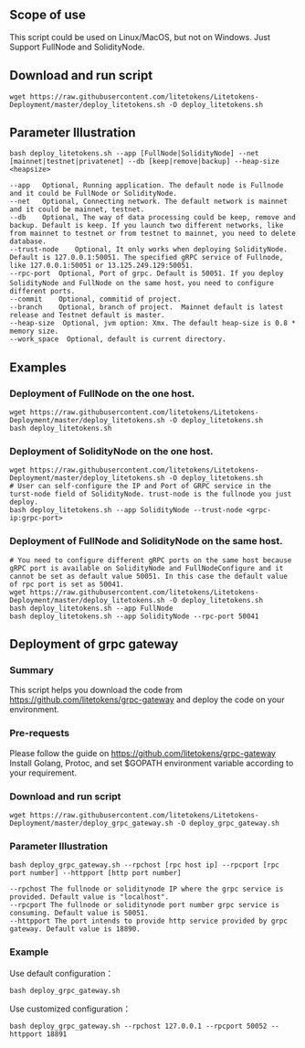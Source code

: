 ## Scope of use
This script could be used on Linux/MacOS, but not on Windows.
Just Support FullNode and SolidityNode.

## Download and run script

```shell
wget https://raw.githubusercontent.com/litetokens/Litetokens-Deployment/master/deploy_litetokens.sh -O deploy_litetokens.sh
```

## Parameter Illustration

```shell
bash deploy_litetokens.sh --app [FullNode|SolidityNode] --net [mainnet|testnet|privatenet] --db [keep|remove|backup] --heap-size <heapsize>

--app	Optional, Running application. The default node is Fullnode and it could be FullNode or SolidityNode.
--net	Optional, Connecting network. The default network is mainnet and it could be mainnet, testnet.
--db	Optional, The way of data processing could be keep, remove and backup. Default is keep. If you launch two different networks, like from mainnet to testnet or from testnet to mainnet, you need to delete database.
--trust-node	Optional, It only works when deploying SolidityNode. Default is 127.0.0.1:50051. The specified gRPC service of Fullnode, like 127.0.0.1:50051 or 13.125.249.129:50051.
--rpc-port	Optional, Port of grpc. Default is 50051. If you deploy SolidityNode and FullNode on the same host，you need to configure different ports.
--commit	Optional, commitid of project.
--branch	Optional, branch of project.  Mainnet default is latest release and Testnet default is master.
--heap-size  Optional, jvm option: Xmx. The default heap-size is 0.8 * memory size.
--work_space  Optional, default is current directory.
```

## Examples

### Deployment of FullNode on the one host.

```shell
wget https://raw.githubusercontent.com/litetokens/Litetokens-Deployment/master/deploy_litetokens.sh -O deploy_litetokens.sh
bash deploy_litetokens.sh
```

### Deployment of SolidityNode on the one host.

```shell
wget https://raw.githubusercontent.com/litetokens/Litetokens-Deployment/master/deploy_litetokens.sh -O deploy_litetokens.sh
# User can self-configure the IP and Port of GRPC service in the turst-node field of SolidityNode. trust-node is the fullnode you just deploy.
bash deploy_litetokens.sh --app SolidityNode --trust-node <grpc-ip:grpc-port>
```

### Deployment of FullNode and SolidityNode on the same host.

```shell
# You need to configure different gRPC ports on the same host because gRPC port is available on SolidityNode and FullNodeConfigure and it cannot be set as default value 50051. In this case the default value of rpc port is set as 50041.
wget https://raw.githubusercontent.com/litetokens/Litetokens-Deployment/master/deploy_litetokens.sh -O deploy_litetokens.sh
bash deploy_litetokens.sh --app FullNode
bash deploy_litetokens.sh --app SolidityNode --rpc-port 50041
```

## Deployment of grpc gateway

### Summary
This script helps you download the code from https://github.com/litetokens/grpc-gateway and deploy the code on your environment.
### Pre-requests
Please follow the guide on https://github.com/litetokens/grpc-gateway 
Install Golang, Protoc, and set $GOPATH environment variable according to your requirement.
### Download and run script
```shell
wget https://raw.githubusercontent.com/litetokens/Litetokens-Deployment/master/deploy_grpc_gateway.sh -O deploy_grpc_gateway.sh
```
### Parameter Illustration
```shell
bash deploy_grpc_gateway.sh --rpchost [rpc host ip] --rpcport [rpc port number] --httpport [http port number] 

--rpchost The fullnode or soliditynode IP where the grpc service is provided. Default value is "localhost".
--rpcport The fullnode or soliditynode port number grpc service is consuming. Default value is 50051.
--httpport The port intends to provide http service provided by grpc gateway. Default value is 18890.
```
### Example
Use default configuration：
```shell
bash deploy_grpc_gateway.sh
```
Use customized configuration：
```shell
bash deploy_grpc_gateway.sh --rpchost 127.0.0.1 --rpcport 50052 --httpport 18891
```
